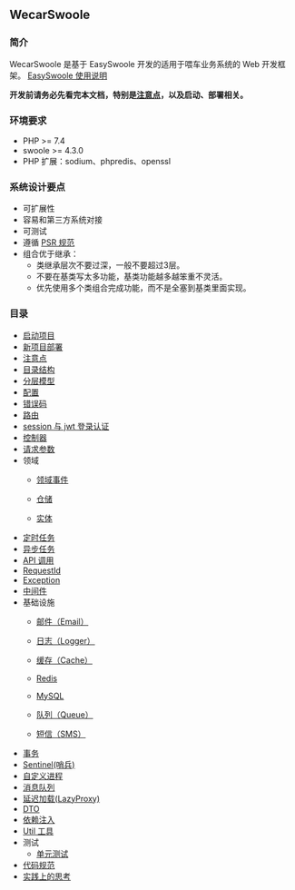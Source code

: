 WecarSwoole
----

### 简介
WecarSwoole 是基于 EasySwoole 开发的适用于喂车业务系统的 Web 开发框架。
[EasySwoole 使用说明](http://www.easyswoole.com)

**开发前请务必先看完本文档，特别是[注意点](./readme/attention.md)，以及启动、部署相关。**

### 环境要求
- PHP >= 7.4
- swoole >= 4.3.0
- PHP 扩展：sodium、phpredis、openssl
  
### 系统设计要点
- 可扩展性
- 容易和第三方系统对接
- 可测试
- 遵循 [PSR 规范](https://www.php-fig.org)
- 组合优于继承：
  - 类继承层次不要过深，一般不要超过3层。
  - 不要在基类写太多功能，基类功能越多越笨重不灵活。
  - 优先使用多个类组合完成功能，而不是全塞到基类里面实现。

### 目录
- [启动项目](./readme/creat_project.md)
- [新项目部署](./readme/deploy.md)
- [注意点](./readme/attention.md)
- [目录结构](./readme/dir.md)
- [分层模型](./readme/layer.md)
- [配置](./readme/config.md)
- [错误码](./readme/error_code.md)
- [路由](./readme/route.md)
- [session 与 jwt 登录认证](./readme/jwt.md)
- [控制器](./readme/controller.md)
- [请求参数](./readme/request_params.md)
- 领域
    - [领域事件](./readme/event.md)
    
    - [仓储](./readme/repos.md)
    
    - [实体](./readme/entity.md)
- [定时任务](./readme/cron.md)
- [异步任务](./readme/async_task.md)
- [API 调用](./readme/invoke.md)
- [RequestId](./readme/request_id.md)
- [Exception](./readme/exception.md)
- [中间件](./readme/middleware.md)
- 基础设施
    - [邮件（Email）](./readme/email.md)
    
    - [日志（Logger）](./readme/logger.md)

    - [缓存（Cache）](./readme/cache.md)

    - [Redis](./readme/redis.md)

    - [MySQL](./readme/mysql.md)

    - [队列（Queue）](./readme/queue.md)
  
    - [短信（SMS）](./readme/sms.md)
- [事务](./readme/trans.md)
- [Sentinel(哨兵)](./readme/sentinel.md)
- [自定义进程](./readme/process.md)
- [消息队列](./readme/queue.md)
- [延迟加载(LazyProxy)](./readme/lazyproxy.md)
- [DTO](./readme/dto.md)
- [依赖注入](./readme/di.md)
- [Util 工具](./readme/util.md)
- 测试
    - [单元测试](./readme/union_test.md)
- [代码规范](./readme/code_rule.md)
- [实践上的思考](./readme/others.md)
